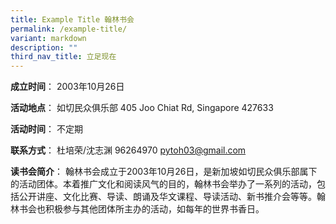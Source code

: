 ```yaml
---
title: Example Title 翰林书会
permalink: /example-title/
variant: markdown
description: ""
third_nav_title: 立足现在
---
```



**成立时间**：	2003年10月26日

**活动地点**：	如切民众俱乐部
405 Joo Chiat Rd, Singapore 427633

**活动时间**：	不定期

**联系方式**：	杜培荣/沈志渊
96264970
pytoh03@gmail.com

**读书会简介**：	翰林书会成立于2003年10月26日，是新加坡如切民众俱乐部属下的活动团体。本着推广文化和阅读风气的目的，翰林书会举办了一系列的活动，包括公开讲座、文化比赛、导读、朗诵及华文课程、导读活动、新书推介会等等。翰林书会也积极参与其他团体所主办的活动，如每年的世界书香日。

